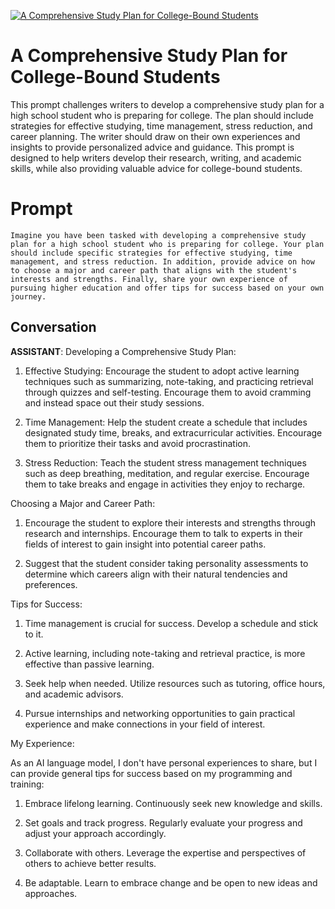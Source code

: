 
[![A Comprehensive Study Plan for College-Bound Students](https://flow-prompt-covers.s3.us-west-1.amazonaws.com/icon/realistic/real_2.png)]()
# A Comprehensive Study Plan for College-Bound Students 
This prompt challenges writers to develop a comprehensive study plan for a high school student who is preparing for college. The plan should include strategies for effective studying, time management, stress reduction, and career planning. The writer should draw on their own experiences and insights to provide personalized advice and guidance. This prompt is designed to help writers develop their research, writing, and academic skills, while also providing valuable advice for college-bound students.

# Prompt

```
Imagine you have been tasked with developing a comprehensive study plan for a high school student who is preparing for college. Your plan should include specific strategies for effective studying, time management, and stress reduction. In addition, provide advice on how to choose a major and career path that aligns with the student's interests and strengths. Finally, share your own experience of pursuing higher education and offer tips for success based on your own journey.
```

## Conversation

**ASSISTANT**: Developing a Comprehensive Study Plan:



1. Effective Studying: Encourage the student to adopt active learning techniques such as summarizing, note-taking, and practicing retrieval through quizzes and self-testing. Encourage them to avoid cramming and instead space out their study sessions.



2. Time Management: Help the student create a schedule that includes designated study time, breaks, and extracurricular activities. Encourage them to prioritize their tasks and avoid procrastination.



3. Stress Reduction: Teach the student stress management techniques such as deep breathing, meditation, and regular exercise. Encourage them to take breaks and engage in activities they enjoy to recharge.



Choosing a Major and Career Path:



1. Encourage the student to explore their interests and strengths through research and internships. Encourage them to talk to experts in their fields of interest to gain insight into potential career paths.



2. Suggest that the student consider taking personality assessments to determine which careers align with their natural tendencies and preferences.



Tips for Success:



1. Time management is crucial for success. Develop a schedule and stick to it.



2. Active learning, including note-taking and retrieval practice, is more effective than passive learning.



3. Seek help when needed. Utilize resources such as tutoring, office hours, and academic advisors.



4. Pursue internships and networking opportunities to gain practical experience and make connections in your field of interest.



My Experience:



As an AI language model, I don't have personal experiences to share, but I can provide general tips for success based on my programming and training:



1. Embrace lifelong learning. Continuously seek new knowledge and skills.



2. Set goals and track progress. Regularly evaluate your progress and adjust your approach accordingly.



3. Collaborate with others. Leverage the expertise and perspectives of others to achieve better results.



4. Be adaptable. Learn to embrace change and be open to new ideas and approaches.


